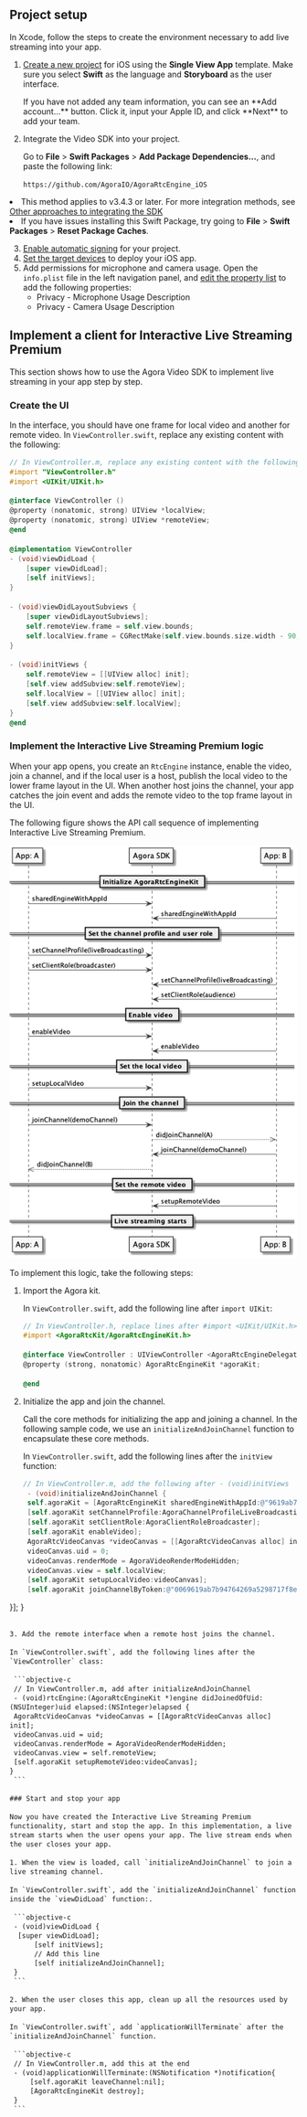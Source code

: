 ## Project setup

In Xcode, follow the steps to create the environment necessary to add live streaming into your app.

1. [Create a new project](https://help.apple.com/xcode/mac/current/#/dev07db0e578) for iOS using the **Single View App** template. Make sure you select **Swift** as the language and **Storyboard** as the user interface.

   <div class="alert note">If you have not added any team information, you can see an **Add account...** button. Click it, input your Apple ID, and click **Next** to add your team.</div>

2. Integrate the Video SDK into your project.

   Go to **File** > **Swift Packages** > **Add Package Dependencies...**, and paste the following link:

   `https://github.com/AgoraIO/AgoraRtcEngine_iOS`

<div class="alert note"><li>This method applies to v3.4.3 or later. For more integration methods, see <a href="#othermethods">Other approaches to integrating the SDK</a></li><li>If you have issues installing this Swift Package, try going to <b>File</b> > <b>Swift Packages</b> > <b>Reset Package Caches</b>.</li></div>

3. [Enable automatic signing](https://help.apple.com/xcode/mac/current/#/dev23aab79b4) for your project.
4. [Set the target devices](https://help.apple.com/xcode/mac/current/#/deve69552ee5) to deploy your iOS app.
5. Add permissions for microphone and camera usage.
   Open the `info.plist` file in the left navigation panel, and [edit the property list](https://help.apple.com/xcode/mac/current/#/dev3f399a2a6) to add the following properties:
   - Privacy - Microphone Usage Description
   - Privacy - Camera Usage Description

## Implement a client for Interactive Live Streaming Premium

This section shows how to use the Agora Video SDK to implement live streaming in your app step by step.

### Create the UI

In the interface, you should have one frame for local video and another for remote video. In `ViewController.swift`, replace any existing content with the following:

```objective-c
// In ViewController.m, replace any existing content with the following
#import "ViewController.h"
#import <UIKit/UIKit.h>

@interface ViewController ()
@property (nonatomic, strong) UIView *localView;
@property (nonatomic, strong) UIView *remoteView;
@end

@implementation ViewController
- (void)viewDidLoad {
    [super viewDidLoad];
    [self initViews];
}

- (void)viewDidLayoutSubviews {
    [super viewDidLayoutSubviews];
    self.remoteView.frame = self.view.bounds;
    self.localView.frame = CGRectMake(self.view.bounds.size.width - 90, 0, 90, 160);
}

- (void)initViews {
    self.remoteView = [[UIView alloc] init];
    [self.view addSubview:self.remoteView];
    self.localView = [[UIView alloc] init];
    [self.view addSubview:self.localView];
}
@end
```

### Implement the Interactive Live Streaming Premium logic

When your app opens, you create an `RtcEngine` instance, enable the video, join a channel, and if the local user is a host, publish the local video to the lower frame layout in the UI. When another host joins the channel, your app catches the join event and adds the remote video to the top frame layout in the UI.

The following figure shows the API call sequence of implementing Interactive Live Streaming Premium.

![api_sequence](./api_sequence.png)

To implement this logic, take the following steps:

1. Import the Agora kit.

   In `ViewController.swift`, add the following line after `import UIKit`:

   ```objective-c
   // In ViewController.h, replace lines after #import <UIKit/UIKit.h> with the following
   #import <AgoraRtcKit/AgoraRtcEngineKit.h>

   @interface ViewController : UIViewController <AgoraRtcEngineDelegate>
   @property (strong, nonatomic) AgoraRtcEngineKit *agoraKit;

   @end
   ```

2. Initialize the app and join the channel.

   Call the core methods for initializing the app and joining a channel. In the following sample code, we use an `initializeAndJoinChannel` function to encapsulate these core methods.

   In `ViewController.swift`, add the following lines after the `initView` function:

   ```objective-c
   // In ViewController.m, add the following after - (void)initViews
    - (void)initializeAndJoinChannel {
    self.agoraKit = [AgoraRtcEngineKit sharedEngineWithAppId:@"9619ab7b94764269a5298717f8e0c3f8" delegate:self];
    [self.agoraKit setChannelProfile:AgoraChannelProfileLiveBroadcasting];
    [self.agoraKit setClientRole:AgoraClientRoleBroadcaster];
    [self.agoraKit enableVideo];
    AgoraRtcVideoCanvas *videoCanvas = [[AgoraRtcVideoCanvas alloc] init];
    videoCanvas.uid = 0;
    videoCanvas.renderMode = AgoraVideoRenderModeHidden;
    videoCanvas.view = self.localView;
    [self.agoraKit setupLocalVideo:videoCanvas];
    [self.agoraKit joinChannelByToken:@"0069619ab7b94764269a5298717f8e0c3f8IAByqp0pNrD56KvYvWYzLEew8T3kh7YMJgWaQYqywBOpIr8eNicAAAAAEAAFSFUjOg4FYQEAAQA6DgVh" channelId:@"demochannel" info:nil uid:0 joinSuccess:^(NSString * _Nonnull channel, NSUInteger uid, NSInteger elapsed) {
}];
    }
   ```

3. Add the remote interface when a remote host joins the channel.

   In `ViewController.swift`, add the following lines after the `ViewController` class:

    ```objective-c
    // In ViewController.m, add after initializeAndJoinChannel
    - (void)rtcEngine:(AgoraRtcEngineKit *)engine didJoinedOfUid:(NSUInteger)uid elapsed:(NSInteger)elapsed {
    AgoraRtcVideoCanvas *videoCanvas = [[AgoraRtcVideoCanvas alloc] init];
    videoCanvas.uid = uid;
    videoCanvas.renderMode = AgoraVideoRenderModeHidden;
    videoCanvas.view = self.remoteView;
    [self.agoraKit setupRemoteVideo:videoCanvas];
   }
    ```

### Start and stop your app

Now you have created the Interactive Live Streaming Premium functionality, start and stop the app. In this implementation, a live stream starts when the user opens your app. The live stream ends when the user closes your app.

1. When the view is loaded, call `initializeAndJoinChannel` to join a live streaming channel.

   In `ViewController.swift`, add the `initializeAndJoinChannel` function inside the `viewDidLoad` function:.

    ```objective-c
    - (void)viewDidLoad {
     [super viewDidLoad];
         [self initViews];
         // Add this line
         [self initializeAndJoinChannel];
    }
    ```
   
2. When the user closes this app, clean up all the resources used by your app.

   In `ViewController.swift`, add `applicationWillTerminate` after the `initializeAndJoinChannel` function.

    ```objective-c
    // In ViewController.m, add this at the end
    - (void)applicationWillTerminate:(NSNotification *)notification{
        [self.agoraKit leaveChannel:nil];
        [AgoraRtcEngineKit destroy];
    }
    ```

